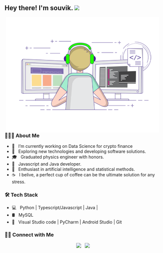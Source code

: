 
<h2> Hey there! I'm souvik. <img src="https://github.com/souvikguria98/souvikguria98/blob/master/Hi.gif" width="25"></h2>
<img align="right" alt="GIF" src="https://raw.githubusercontent.com/devSouvik/devSouvik/master/gif3.gif" width="500"/>

<h3> 👨🏻‍💻 About Me </h3>

- 🔭 &nbsp; I’m currently working on Data Science for crypto finance
- 🤔 &nbsp; Exploring new technologies and developing software solutions.
- 🎓 &nbsp; Graduated physics engineer with honors.
- 💼 &nbsp; Javascript and Java developer.
- 🌱 &nbsp; Enthusiast in artificial intelligence and statistical methods.
- ☕ &nbsp; I belive, a perfect cup of coffee can be the ultimate solution for any stress. 

<h3>🛠 Tech Stack</h3>

- 💻 &nbsp; Python | Typescript/Javascript | Java |   
- 🛢 &nbsp; MySQL
- 🔧 &nbsp; Visual Studio code | PyCharm | Android Studio | Git


<h3> 🤝🏻 Connect with Me </h3>

<p align="center">
&nbsp; <a href="www.linkedin.com/in/camilo-monsalve-197b65223" target="_blank" rel="noopener noreferrer"><img src="https://img.icons8.com/plasticine/100/000000/linkedin.png" width="50" /></a>
&nbsp; <a href="cmonsalvem@unal.edu.co" target="_blank" rel="noopener noreferrer"><img src="https://img.icons8.com/plasticine/100/000000/gmail.png"  width="50" /></a>
</p>

